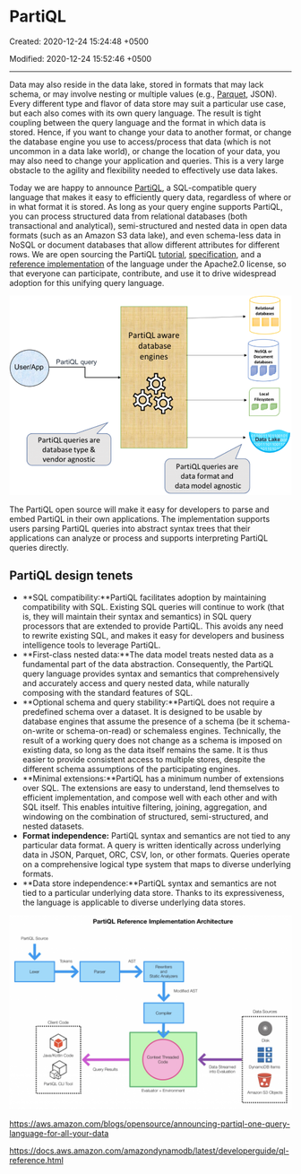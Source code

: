 # PartiQL

Created: 2020-12-24 15:24:48 +0500

Modified: 2020-12-24 15:52:46 +0500

---

Data may also reside in the data lake, stored in formats that may lack schema, or may involve nesting or multiple values (e.g., [Parquet](https://parquet.apache.org/), JSON). Every different type and flavor of data store may suit a particular use case, but each also comes with its own query language. The result is tight coupling between the query language and the format in which data is stored. Hence, if you want to change your data to another format, or change the database engine you use to access/process that data (which is not uncommon in a data lake world), or change the location of your data, you may also need to change your application and queries. This is a very large obstacle to the agility and flexibility needed to effectively use data lakes.

Today we are happy to announce [PartiQL](https://partiql.org/), a SQL-compatible query language that makes it easy to efficiently query data, regardless of where or in what format it is stored. As long as your query engine supports PartiQL, you can process structured data from relational databases (both transactional and analytical), semi-structured and nested data in open data formats (such as an Amazon S3 data lake), and even schema-less data in NoSQL or document databases that allow different attributes for different rows. We are open sourcing the PartiQL [tutorial](https://partiql.org/tutorial.html), [specification](https://partiql.org/assets/PartiQL-Specification.pdf), and a [reference implementation](https://github.com/partiql/) of the language under the Apache2.0 license, so that everyone can participate, contribute, and use it to drive widespread adoption for this unifying query language.

![image](media/PartiQL-image1.png)

The PartiQL open source will make it easy for developers to parse and embed PartiQL in their own applications. The implementation supports users parsing PartiQL queries into abstract syntax trees that their applications can analyze or process and supports interpreting PartiQL queries directly.

## PartiQL design tenets

- **SQL compatibility:**PartiQL facilitates adoption by maintaining compatibility with SQL. Existing SQL queries will continue to work (that is, they will maintain their syntax and semantics) in SQL query processors that are extended to provide PartiQL. This avoids any need to rewrite existing SQL, and makes it easy for developers and business intelligence tools to leverage PartiQL.
- **First-class nested data:**The data model treats nested data as a fundamental part of the data abstraction. Consequently, the PartiQL query language provides syntax and semantics that comprehensively and accurately access and query nested data, while naturally composing with the standard features of SQL.
- **Optional schema and query stability:**PartiQL does not require a predefined schema over a dataset. It is designed to be usable by database engines that assume the presence of a schema (be it schema-on-write or schema-on-read) or schemaless engines. Technically, the result of a working query does not change as a schema is imposed on existing data, so long as the data itself remains the same. It is thus easier to provide consistent access to multiple stores, despite the different schema assumptions of the participating engines.
- **Minimal extensions:**PartiQL has a minimum number of extensions over SQL. The extensions are easy to understand, lend themselves to efficient implementation, and compose well with each other and with SQL itself. This enables intuitive filtering, joining, aggregation, and windowing on the combination of structured, semi-structured, and nested datasets.
- **Format independence:** PartiQL syntax and semantics are not tied to any particular data format. A query is written identically across underlying data in JSON, Parquet, ORC, CSV, Ion, or other formats. Queries operate on a comprehensive logical type system that maps to diverse underlying formats.
- **Data store independence:**PartiQL syntax and semantics are not tied to a particular underlying data store. Thanks to its expressiveness, the language is applicable to diverse underlying data stores.

![image](media/PartiQL-image2.png)

<https://aws.amazon.com/blogs/opensource/announcing-partiql-one-query-language-for-all-your-data>

<https://docs.aws.amazon.com/amazondynamodb/latest/developerguide/ql-reference.html>
